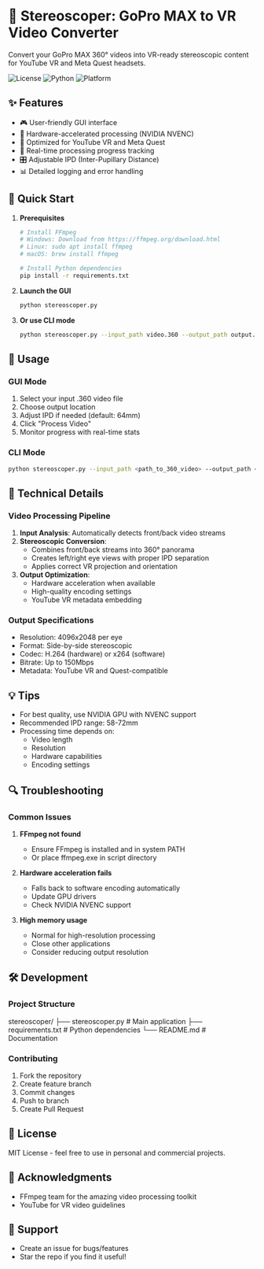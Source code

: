 # 🎥 Stereoscoper: GoPro MAX to VR Video Converter

Convert your GoPro MAX 360° videos into VR-ready stereoscopic content for YouTube VR and Meta Quest headsets.

![License](https://img.shields.io/badge/license-MIT-blue.svg)
![Python](https://img.shields.io/badge/python-3.7%2B-blue)
![Platform](https://img.shields.io/badge/platform-Windows%20%7C%20Linux%20%7C%20macOS-lightgrey)

## ✨ Features

- 🎮 User-friendly GUI interface
- 🚀 Hardware-accelerated processing (NVIDIA NVENC)
- 🎯 Optimized for YouTube VR and Meta Quest
- 🔄 Real-time processing progress tracking
- 🎛️ Adjustable IPD (Inter-Pupillary Distance)
- 📊 Detailed logging and error handling

## 🚀 Quick Start

1. **Prerequisites**
   ```bash
   # Install FFmpeg
   # Windows: Download from https://ffmpeg.org/download.html
   # Linux: sudo apt install ffmpeg
   # macOS: brew install ffmpeg

   # Install Python dependencies
   pip install -r requirements.txt
   ```

2. **Launch the GUI**
   ```bash
   python stereoscoper.py
   ```

3. **Or use CLI mode**
   ```bash
   python stereoscoper.py --input_path video.360 --output_path output.mp4 --ipd 64.0
   ```

## 🎯 Usage

### GUI Mode
1. Select your input .360 video file
2. Choose output location
3. Adjust IPD if needed (default: 64mm)
4. Click "Process Video"
5. Monitor progress with real-time stats

### CLI Mode

```bash
python stereoscoper.py --input_path <path_to_360_video> --output_path <output_path> --ipd <ipd_in_mm>
```


## 🔧 Technical Details

### Video Processing Pipeline
1. **Input Analysis**: Automatically detects front/back video streams
2. **Stereoscopic Conversion**: 
   - Combines front/back streams into 360° panorama
   - Creates left/right eye views with proper IPD separation
   - Applies correct VR projection and orientation
3. **Output Optimization**:
   - Hardware acceleration when available
   - High-quality encoding settings
   - YouTube VR metadata embedding

### Output Specifications
- Resolution: 4096x2048 per eye
- Format: Side-by-side stereoscopic
- Codec: H.264 (hardware) or x264 (software)
- Bitrate: Up to 150Mbps
- Metadata: YouTube VR and Quest-compatible

## 💡 Tips

- For best quality, use NVIDIA GPU with NVENC support
- Recommended IPD range: 58-72mm
- Processing time depends on:
  - Video length
  - Resolution
  - Hardware capabilities
  - Encoding settings

## 🔍 Troubleshooting

### Common Issues
1. **FFmpeg not found**
   - Ensure FFmpeg is installed and in system PATH
   - Or place ffmpeg.exe in script directory

2. **Hardware acceleration fails**
   - Falls back to software encoding automatically
   - Update GPU drivers
   - Check NVIDIA NVENC support

3. **High memory usage**
   - Normal for high-resolution processing
   - Close other applications
   - Consider reducing output resolution

## 🛠️ Development

### Project Structure

stereoscoper/
├── stereoscoper.py # Main application
├── requirements.txt # Python dependencies
└── README.md # Documentation


### Contributing
1. Fork the repository
2. Create feature branch
3. Commit changes
4. Push to branch
5. Create Pull Request

## 📄 License

MIT License - feel free to use in personal and commercial projects.

## 🙏 Acknowledgments

- FFmpeg team for the amazing video processing toolkit
- YouTube for VR video guidelines

## 📧 Support

- Create an issue for bugs/features
- Star the repo if you find it useful!